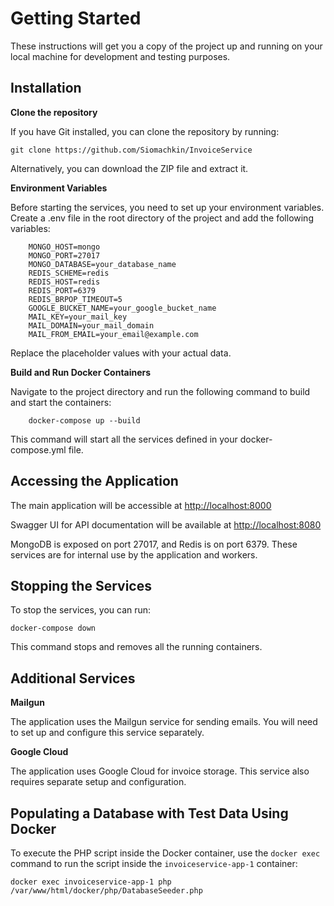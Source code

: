 # Getting Started

These instructions will get you a copy of the project up and running on your local machine for development and testing purposes.

## Installation

**Clone the repository**

If you have Git installed, you can clone the repository by running:

```shell
git clone https://github.com/Siomachkin/InvoiceService
```

Alternatively, you can download the ZIP file and extract it.

**Environment Variables**

Before starting the services, you need to set up your environment variables. Create a .env file in the root directory of the project and add the following variables:

```shell
    MONGO_HOST=mongo
    MONGO_PORT=27017
    MONGO_DATABASE=your_database_name
    REDIS_SCHEME=redis
    REDIS_HOST=redis
    REDIS_PORT=6379
    REDIS_BRPOP_TIMEOUT=5
    GOOGLE_BUCKET_NAME=your_google_bucket_name
    MAIL_KEY=your_mail_key
    MAIL_DOMAIN=your_mail_domain
    MAIL_FROM_EMAIL=your_email@example.com
```

Replace the placeholder values with your actual data.

**Build and Run Docker Containers**

Navigate to the project directory and run the following command to build and start the containers:

```shell
    docker-compose up --build
```    

This command will start all the services defined in your docker-compose.yml file.

## Accessing the Application

The main application will be accessible at [http://localhost:8000](http://localhost:8000)

Swagger UI for API documentation will be available at [http://localhost:8080](http://localhost:8080)

MongoDB is exposed on port 27017, and Redis is on port 6379. These services are for internal use by the application and workers.

## Stopping the Services

To stop the services, you can run:

```shell
docker-compose down
```

This command stops and removes all the running containers.

## Additional Services

**Mailgun**

The application uses the Mailgun service for sending emails. You will need to set up and configure this service separately.

**Google Cloud**

The application uses Google Cloud for invoice storage. This service also requires separate setup and configuration.

## Populating a Database with Test Data Using Docker

To execute the PHP script inside the Docker container, use the `docker exec` command to run the script inside the `invoiceservice-app-1` container:

```shell
docker exec invoiceservice-app-1 php /var/www/html/docker/php/DatabaseSeeder.php
```